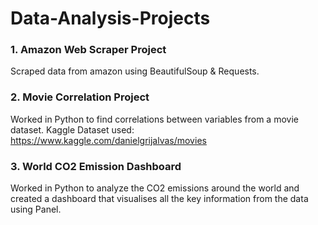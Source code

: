 # Data-Analysis-Projects

### 1. Amazon Web Scraper Project
Scraped data from amazon using BeautifulSoup & Requests.

### 2. Movie Correlation Project
Worked in Python to find correlations between variables from a movie dataset. Kaggle Dataset used: https://www.kaggle.com/danielgrijalvas/movies

### 3. World CO2 Emission Dashboard
Worked in Python to analyze the CO2 emissions around the world and created a dashboard that visualises all the key information from the data using Panel.

